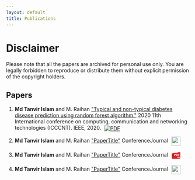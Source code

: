 ```yaml
---
layout: default
title: Publications
---
```


# Disclaimer
Please note that all the papers are archived for personal use only. You are legally forbidden to reproduce or distribute them without explicit permission of the copyright holders.


## Papers
1. <strong>Md Tanvir Islam</strong> and M. Raihan <a href="https://ieeexplore.ieee.org/abstract/document/9225430" target="_blank">"Typical and non-typical diabetes disease prediction using random forest algorithm."</a> 2020 11th International conference on computing, communication and networking technologies (ICCCNT). IEEE, 2020.
   <a href="/assets/papers/TOPIK.pdf" target="_blank"><img src="https://upload.wikimedia.org/wikipedia/commons/8/87/PDF_file_icon.svg" alt="PDF" class="pdf-icon"></a>
   
2. <strong>Md Tanvir Islam</strong> and M. Raihan <a href="https://ieeexplore.ieee.org/abstract/document/9225430" target="_blank">"PaperTitle"</a> ConferenceJournal
   <a href="PDFurlLINK" target="_blank"><img src="https://www.vhv.rs/dpng/d/521-5217636_downloadable-pdf-button-png-hd-image-download-pdf.png" class="pdf-icon"></a>

3. <strong>Md Tanvir Islam</strong> and M. Raihan <a href="https://ieeexplore.ieee.org/abstract/document/9225430" target="_blank">"PaperTitle"</a> ConferenceJournal
   <a href="PDFurlLINK" target="_blank"><img src="https://raw.githubusercontent.com/tanvirnwu/tanvirnwu.github.io/main/assets/icons/PDF_Icon.png" class="pdf-icon"></a>

4. <strong>Md Tanvir Islam</strong> and M. Raihan <a href="https://ieeexplore.ieee.org/abstract/document/9225430" target="_blank">"PaperTitle"</a> ConferenceJournal
   <a href="PDFurlLINK" target="_blank"><img src="https://banner2.cleanpng.com/20180824/kbr/kisspng-adobe-acrobat-pdf-adobe-reader-adobe-systems-compu--5b7fb8c2290c04.4375561415350970261681.jpg" class="pdf-icon"></a>



<!-- Add more publications as needed -->

<style>
  .pdf-icon {
    width: 25px;
    height: 25px;
    vertical-align: middle;
    margin-left: 5px;
  }
</style>
